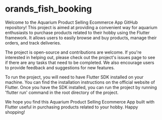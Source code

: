 # orands_fish_booking
Welcome to the Aquarium Product Selling Ecommerce App GitHub repository! This project is aimed at providing a convenient way for aquarium enthusiasts to purchase products related to their hobby using the Flutter framework. It allows users to easily browse and buy products, manage their orders, and track deliveries.

The project is open-source and contributions are welcome. If you're interested in helping out, please check out the project's issues page to see if there are any tasks that need to be completed. We also encourage users to provide feedback and suggestions for new features.

To run the project, you will need to have Flutter SDK installed on your machine. You can find the installation instructions on the official website of Flutter. Once you have the SDK installed, you can run the project by running 'flutter run' command in the root directory of the project.

We hope you find this Aquarium Product Selling Ecommerce App built with Flutter useful in purchasing products related to your hobby. Happy shopping!
